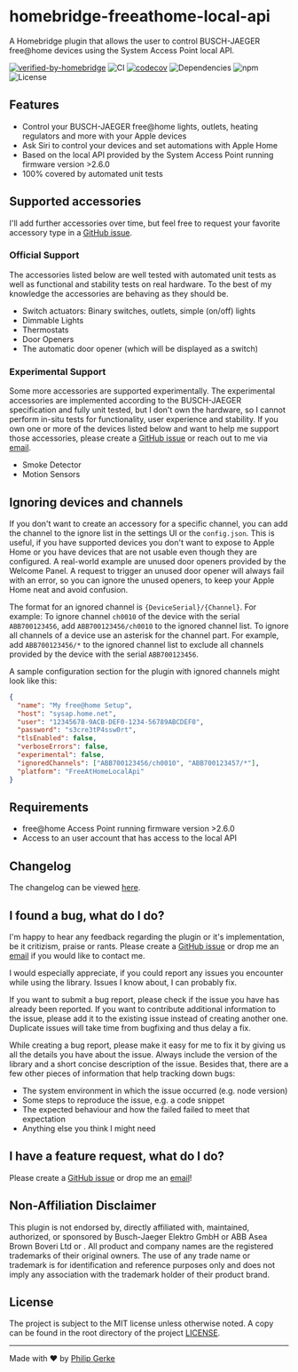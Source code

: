 # homebridge-freeathome-local-api

A Homebridge plugin that allows the user to control BUSCH-JAEGER free@home devices using the System Access Point local API.

[![verified-by-homebridge](https://badgen.net/badge/homebridge/verified/purple)](https://github.com/homebridge/homebridge/wiki/Verified-Plugins)
![CI](https://img.shields.io/github/workflow/status/pgerke/homebridge-freeathome-local-api/Continuous%20Integration?style=flat-square)
[![codecov](https://codecov.io/gh/pgerke/homebridge-freeathome-local-api/branch/main/graph/badge.svg?token=V5ICB2MGH0)](https://codecov.io/gh/pgerke/homebridge-freeathome-local-api)
![Dependencies](https://img.shields.io/librariesio/release/npm/homebridge-freeathome-local-api?style=flat-square)
![npm](https://img.shields.io/npm/v/homebridge-freeathome-local-api?style=flat-square)
![License](https://img.shields.io/github/license/pgerke/homebridge-freeathome-local-api?style=flat-square)

## Features

- Control your BUSCH-JAEGER free@home lights, outlets, heating regulators and more with your Apple devices
- Ask Siri to control your devices and set automations with Apple Home
- Based on the local API provided by the System Access Point running firmware version >2.6.0
- 100% covered by automated unit tests

## Supported accessories

I'll add further accessories over time, but feel free to request your favorite accessory type in a [GitHub issue](https://github.com/pgerke/homebridge-freeathome-local-api/issues).

### Official Support

The accessories listed below are well tested with automated unit tests as well as functional and stability tests on real hardware. To the best of my knowledge the accessories are behaving as they should be.

- Switch actuators: Binary switches, outlets, simple (on/off) lights
- Dimmable Lights
- Thermostats
- Door Openers
- The automatic door opener (which will be displayed as a switch)

### Experimental Support

Some more accessories are supported experimentally. The experimental accessories are implemented according to the BUSCH-JAEGER specification and fully unit tested, but I don't own the hardware, so I cannot perform in-situ tests for functionality, user experience and stability. If you own one or more of the devices listed below and want to help me support those accessories, please create a [GitHub issue](https://github.com/pgerke/homebridge-freeathome-local-api/issues) or reach out to me via [email](mailto:info@philipgerke.com).

- Smoke Detector
- Motion Sensors

## Ignoring devices and channels

If you don't want to create an accessory for a specific channel, you can add the channel to the ignore list in the settings UI or the `config.json`. This is useful, if you have supported devices you don't want to expose to Apple Home or you have devices that are not usable even though they are configured. A real-world example are unused door openers provided by the Welcome Panel. A request to trigger an unused door opener will always fail with an error, so you can ignore the unused openers, to keep your Apple Home neat and avoid confusion.

The format for an ignored channel is `{DeviceSerial}/{Channel}`. For example: To ignore channel `ch0010` of the device with the serial `ABB700123456`, add `ABB700123456/ch0010` to the ignored channel list. To ignore all channels of a device use an asterisk for the channel part. For example, add `ABB700123456/*` to the ignored channel list to exclude all channels provided by the device with the serial `ABB700123456`.

A sample configuration section for the plugin with ignored channels might look like this:

```json
{
  "name": "My free@home Setup",
  "host": "sysap.home.net",
  "user": "12345678-9ACB-DEF0-1234-56789ABCDEF0",
  "password": "s3cre3tP4ssw0rt",
  "tlsEnabled": false,
  "verboseErrors": false,
  "experimental": false,
  "ignoredChannels": ["ABB700123456/ch0010", "ABB700123457/*"],
  "platform": "FreeAtHomeLocalApi"
}
```

## Requirements

- free@home Access Point running firmware version >2.6.0
- Access to an user account that has access to the local API

## Changelog

The changelog can be viewed [here](CHANGELOG.md).

## I found a bug, what do I do?

I'm happy to hear any feedback regarding the plugin or it's implementation, be it critizism, praise or rants. Please create a [GitHub issue](https://github.com/pgerke/homebridge-freeathome-local-api/issues) or drop me an [email](mailto:info@philipgerke.com) if you would like to contact me.

I would especially appreciate, if you could report any issues you encounter while using the library. Issues I know about, I can probably fix.

If you want to submit a bug report, please check if the issue you have has already been reported. If you want to contribute additional information to the issue, please add it to the existing issue instead of creating another one. Duplicate issues will take time from bugfixing and thus delay a fix.

While creating a bug report, please make it easy for me to fix it by giving us all the details you have about the issue. Always include the version of the library and a short concise description of the issue. Besides that, there are a few other pieces of information that help tracking down bugs:

- The system environment in which the issue occurred (e.g. node version)
- Some steps to reproduce the issue, e.g. a code snippet
- The expected behaviour and how the failed failed to meet that expectation
- Anything else you think I might need

## I have a feature request, what do I do?

Please create a [GitHub issue](https://github.com/pgerke/homebridge-freeathome-local-apihomebridge-freeathome-local-api/issues) or drop me an [email](mailto:info@philipgerke.com)!

## Non-Affiliation Disclaimer

This plugin is not endorsed by, directly affiliated with, maintained, authorized, or sponsored by Busch-Jaeger Elektro GmbH or ABB Asea Brown Boveri Ltd or . All product and company names are the registered trademarks of their original owners. The use of any trade name or trademark is for identification and reference purposes only and does not imply any association with the trademark holder of their product brand.

## License

The project is subject to the MIT license unless otherwise noted. A copy can be found in the root directory of the project [LICENSE](./LICENSE).

<hr>

Made with ❤️ by [Philip Gerke](https://github.com/pgerke)
